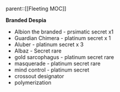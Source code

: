 parent::[[Fleeting MOC]]

**Branded Despia**
- Albion the branded - prsimatic secret x1
- Guardian Chimera - platinum secret x 1
- Aluber - platinum secret x 3
- Albaz - Secret rare
- gold sarcophagus - platinum secret rare
- masquerade - platinum secret rare
- mind control - platinum secret
- crossout designator 
- polymerization